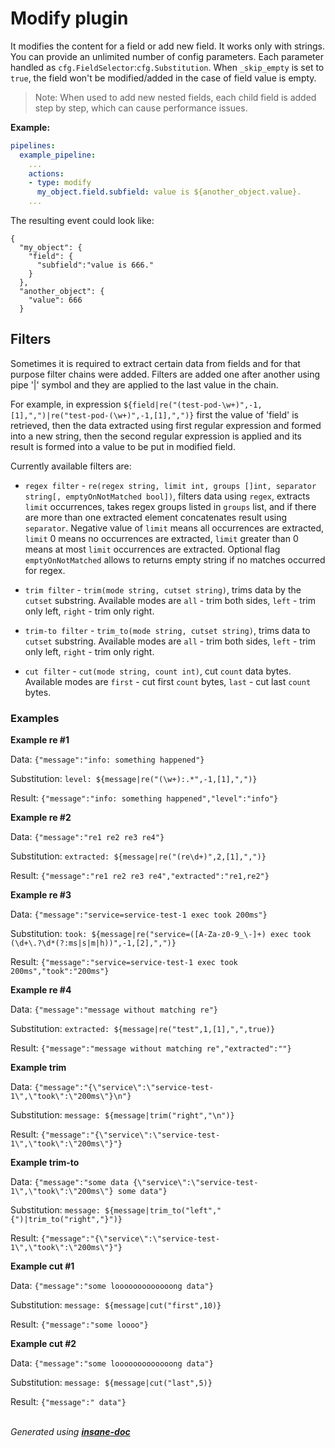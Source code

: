 # Modify plugin
It modifies the content for a field or add new field. It works only with strings.
You can provide an unlimited number of config parameters. Each parameter handled as `cfg.FieldSelector`:`cfg.Substitution`.
When `_skip_empty` is set to `true`, the field won't be modified/added in the case of field value is empty.

> Note: When used to add new nested fields, each child field is added step by step, which can cause performance issues.

**Example:**
```yaml
pipelines:
  example_pipeline:
    ...
    actions:
    - type: modify
      my_object.field.subfield: value is ${another_object.value}.
    ...
```

The resulting event could look like:
```
{
  "my_object": {
    "field": {
      "subfield":"value is 666."
    }
  },
  "another_object": {
    "value": 666
  }
```

## Filters
Sometimes it is required to extract certain data from fields and for that purpose filter chains were added.
Filters are added one after another using pipe '|' symbol and they are applied to the last value in the chain.

For example, in expression `${field|re("(test-pod-\w+)",-1,[1],",")|re("test-pod-(\w+)",-1,[1],",")}` first the value of 'field' is retrieved,
then the data extracted using first regular expression and formed into a new string, then the second regular expression is applied
and its result is formed into a value to be put in modified field.

Currently available filters are:

+ `regex filter` - `re(regex string, limit int, groups []int, separator string[, emptyOnNotMatched bool])`, filters data using `regex`, extracts `limit` occurrences,
takes regex groups listed in `groups` list, and if there are more than one extracted element concatenates result using `separator`.
Negative value of `limit` means all occurrences are extracted, `limit` 0 means no occurrences are extracted, `limit` greater than 0 means
at most `limit` occurrences are extracted.
Optional flag `emptyOnNotMatched` allows to returns empty string if no matches occurred for regex.

+ `trim filter` - `trim(mode string, cutset string)`, trims data by the `cutset` substring. Available modes are `all` - trim both sides,
`left` - trim only left, `right` - trim only right.

+ `trim-to filter` - `trim_to(mode string, cutset string)`, trims data to `cutset` substring. Available modes are `all` - trim both sides,
`left` - trim only left, `right` - trim only right.

+ `cut filter` - `cut(mode string, count int)`, cut `count` data bytes.
Available modes are `first` - cut first `count` bytes, `last` - cut last `count` bytes.

### Examples

**Example re #1**

Data: `{"message":"info: something happened"}`

Substitution: `level: ${message|re("(\w+):.*",-1,[1],",")}`

Result: `{"message":"info: something happened","level":"info"}`

**Example re #2**

Data: `{"message":"re1 re2 re3 re4"}`

Substitution: `extracted: ${message|re("(re\d+)",2,[1],",")}`

Result: `{"message":"re1 re2 re3 re4","extracted":"re1,re2"}`

**Example re #3**

Data: `{"message":"service=service-test-1 exec took 200ms"}`

Substitution: `took: ${message|re("service=([A-Za-z0-9_\-]+) exec took (\d+\.?\d*(?:ms|s|m|h))",-1,[2],",")}`

Result: `{"message":"service=service-test-1 exec took 200ms","took":"200ms"}`

**Example re #4**

Data: `{"message":"message without matching re"}`

Substitution: `extracted: ${message|re("test",1,[1],",",true)}`

Result: `{"message":"message without matching re","extracted":""}`

**Example trim**

Data: `{"message":"{\"service\":\"service-test-1\",\"took\":\"200ms\"}\n"}`

Substitution: `message: ${message|trim("right","\n")}`

Result: `{"message":"{\"service\":\"service-test-1\",\"took\":\"200ms\"}"}`

**Example trim-to**

Data: `{"message":"some data {\"service\":\"service-test-1\",\"took\":\"200ms\"} some data"}`

Substitution: `message: ${message|trim_to("left","{")|trim_to("right","}")}`

Result: `{"message":"{\"service\":\"service-test-1\",\"took\":\"200ms\"}"}`

**Example cut #1**

Data: `{"message":"some looooooooooooong data"}`

Substitution: `message: ${message|cut("first",10)}`

Result: `{"message":"some loooo"}`

**Example cut #2**

Data: `{"message":"some looooooooooooong data"}`

Substitution: `message: ${message|cut("last",5)}`

Result: `{"message":" data"}`

<br>*Generated using [__insane-doc__](https://github.com/vitkovskii/insane-doc)*